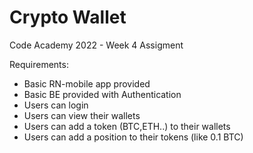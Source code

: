 # Crypto Wallet
Code Academy 2022 - Week 4 Assigment


Requirements:
  - Basic RN-mobile app provided
  - Basic BE provided with Authentication
  - Users can login
  - Users can view their wallets
  - Users can add a token (BTC,ETH..) to their wallets
  - Users can add a position to their tokens (like 0.1 BTC)